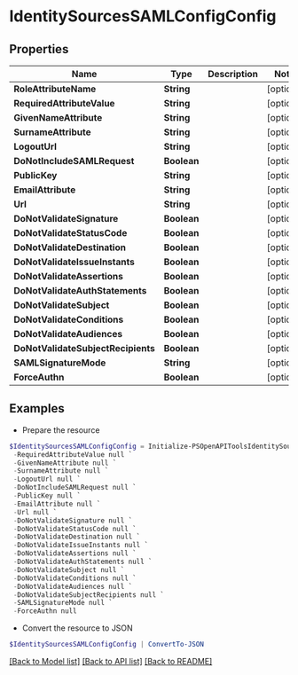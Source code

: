 # IdentitySourcesSAMLConfigConfig
## Properties

Name | Type | Description | Notes
------------ | ------------- | ------------- | -------------
**RoleAttributeName** | **String** |  | [optional] 
**RequiredAttributeValue** | **String** |  | [optional] 
**GivenNameAttribute** | **String** |  | [optional] 
**SurnameAttribute** | **String** |  | [optional] 
**LogoutUrl** | **String** |  | [optional] 
**DoNotIncludeSAMLRequest** | **Boolean** |  | [optional] 
**PublicKey** | **String** |  | [optional] 
**EmailAttribute** | **String** |  | [optional] 
**Url** | **String** |  | [optional] 
**DoNotValidateSignature** | **Boolean** |  | [optional] 
**DoNotValidateStatusCode** | **Boolean** |  | [optional] 
**DoNotValidateDestination** | **Boolean** |  | [optional] 
**DoNotValidateIssueInstants** | **Boolean** |  | [optional] 
**DoNotValidateAssertions** | **Boolean** |  | [optional] 
**DoNotValidateAuthStatements** | **Boolean** |  | [optional] 
**DoNotValidateSubject** | **Boolean** |  | [optional] 
**DoNotValidateConditions** | **Boolean** |  | [optional] 
**DoNotValidateAudiences** | **Boolean** |  | [optional] 
**DoNotValidateSubjectRecipients** | **Boolean** |  | [optional] 
**SAMLSignatureMode** | **String** |  | [optional] 
**ForceAuthn** | **Boolean** |  | [optional] 

## Examples

- Prepare the resource
```powershell
$IdentitySourcesSAMLConfigConfig = Initialize-PSOpenAPIToolsIdentitySourcesSAMLConfigConfig  -RoleAttributeName null `
 -RequiredAttributeValue null `
 -GivenNameAttribute null `
 -SurnameAttribute null `
 -LogoutUrl null `
 -DoNotIncludeSAMLRequest null `
 -PublicKey null `
 -EmailAttribute null `
 -Url null `
 -DoNotValidateSignature null `
 -DoNotValidateStatusCode null `
 -DoNotValidateDestination null `
 -DoNotValidateIssueInstants null `
 -DoNotValidateAssertions null `
 -DoNotValidateAuthStatements null `
 -DoNotValidateSubject null `
 -DoNotValidateConditions null `
 -DoNotValidateAudiences null `
 -DoNotValidateSubjectRecipients null `
 -SAMLSignatureMode null `
 -ForceAuthn null
```

- Convert the resource to JSON
```powershell
$IdentitySourcesSAMLConfigConfig | ConvertTo-JSON
```

[[Back to Model list]](../README.md#documentation-for-models) [[Back to API list]](../README.md#documentation-for-api-endpoints) [[Back to README]](../README.md)

